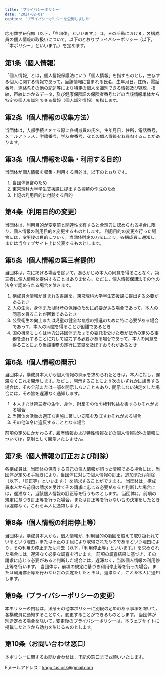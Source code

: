 ```yaml
---
title: 'プライバシーポリシー'
date: '2023-02-01'
caption: 'プライバシーポリシーを公開しました'
---
```


<!-- # プライバシーポリシー -->
応用数学研究部（以下，「当団体」といいます。）は，その活動における，各構成員の個人情報の取扱いについて，以下のとおりプライバシーポリシー（以下，「本ポリシー」といいます。）を定めます。

## 第1条（個人情報）
「個人情報」とは，個人情報保護法にいう「個人情報」を指すものとし，生存する個人に関する情報であって，当該情報に含まれる氏名，生年月日，住所，電話番号，連絡先その他の記述等により特定の個人を識別できる情報及び容貌，指紋，声紋にかかるデータ，及び健康保険証の保険者番号などの当該情報単体から特定の個人を識別できる情報（個人識別情報）を指します。

## 第2条（個人情報の収集方法）
当団体は，入部手続きをする際に各構成員の氏名，生年月日，住所，電話番号，メールアドレス，学籍番号，学友会番号，などの個人情報をお尋ねすることがあります。

## 第3条（個人情報を収集・利用する目的）
当団体が個人情報を収集・利用する目的は，以下のとおりです。

1. 当団体運営のため
1. 東京理科大学学生支援課に提出する書類の作成のため
1. 上記の利用目的に付随する目的

## 第4条（利用目的の変更）
当団体は，利用目的が変更前と関連性を有すると合理的に認められる場合に限り，個人情報の利用目的を変更するものとします。
利用目的の変更を行った場合には，変更後の目的について，当団体所定の方法により，各構成員に通知し，または当ウェブサイト上に公表するものとします。

## 第5条（個人情報の第三者提供）
当団体は，次に掲げる場合を除いて，あらかじめ本人の同意を得ることなく，第三者に個人情報を提供することはありません。ただし，個人情報保護法その他の法令で認められる場合を除きます。

1. 構成員の情報が含まれる書類を，東京理科大学学生支援課に提出する必要があるとき
1. 人の生命，身体または財産の保護のために必要がある場合であって，本人の同意を得ることが困難であるとき
1. 公衆衛生の向上または児童の健全な育成の推進のために特に必要がある場合であって，本人の同意を得ることが困難であるとき
1. 国の機関もしくは地方公共団体またはその委託を受けた者が法令の定める事務を遂行することに対して協力する必要がある場合であって，本人の同意を得ることにより当該事務の遂行に支障を及ぼすおそれがあるとき

## 第6条（個人情報の開示）
当団体は，構成員本人から個人情報の開示を求められたときは，本人に対し，遅滞なくこれを開示します。ただし，開示することにより次のいずれかに該当する場合は，その全部または一部を開示しないこともあり，開示しない決定をした場合には，その旨を遅滞なく通知します。

1. 本人または第三者の生命，身体，財産その他の権利利益を害するおそれがある場合
1. 当団体の活動の適正な実施に著しい支障を及ぼすおそれがある場合
1. その他法令に違反することとなる場合

前項の定めにかかわらず，履歴情報および特性情報などの個人情報以外の情報については，原則として開示いたしません。

## 第7条（個人情報の訂正および削除）
各構成員は，当団体の保有する自己の個人情報が誤った情報である場合には，当団体が定める手続きにより，当団体に対して個人情報の訂正，追加または削除（以下，「訂正等」といいます。）を請求することができます。
当団体は，構成員本人から前項の請求を受けてその請求に応じる必要があると判断した場合には，遅滞なく，当該個人情報の訂正等を行うものとします。
当団体は，前項の規定に基づき訂正等を行った場合，または訂正等を行わない旨の決定をしたときは遅滞なく，これを本人に通知します。

## 第8条（個人情報の利用停止等）
当団体は，構成員本人から，個人情報が，利用目的の範囲を超えて取り扱われているという理由，または不正の手段により取得されたものであるという理由により，その利用の停止または消去（以下，「利用停止等」といいます。）を求められた場合には，遅滞なく必要な調査を行います。
前項の調査結果に基づき，その請求に応じる必要があると判断した場合には，遅滞なく，当該個人情報の利用停止等を行います。
当団体は，前項の規定に基づき利用停止等を行った場合，または利用停止等を行わない旨の決定をしたときは，遅滞なく，これを本人に通知します。

## 第9条（プライバシーポリシーの変更）
本ポリシーの内容は，法令その他本ポリシーに別段の定めのある事項を除いて，各構成員に通知することなく，変更することができるものとします。
当団体が別途定める場合を除いて，変更後のプライバシーポリシーは，本ウェブサイトに掲載したときから効力を生じるものとします。

## 第10条（お問い合わせ窓口）
本ポリシーに関するお問い合わせは，下記の窓口までお願いいたします。

Eメールアドレス：kagu.tus.osk@gmail.com
